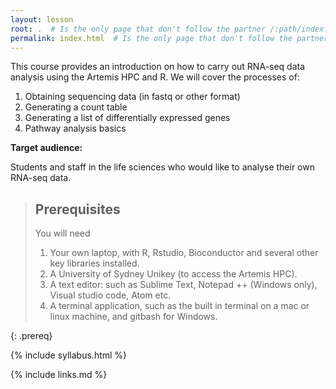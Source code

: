 ```yaml
---
layout: lesson
root: .  # Is the only page that don't follow the partner /:path/index.html
permalink: index.html  # Is the only page that don't follow the partner /:path/index.html
---
```




This course provides an introduction on how to carry out RNA-seq data analysis using the Artemis HPC and R. We will cover the processes of:

1. Obtaining sequencing data (in fastq or other format) 
2. Generating a count table
3. Generating a list of differentially expressed genes 
4. Pathway analysis basics



**Target audience:** 

Students and staff in the life sciences who would like to analyse their own RNA-seq data.


> ## Prerequisites
> 
> You will need
> 1. Your own laptop, with R, Rstudio, Bioconductor and several other key libraries installed.
> 2. A University of Sydney Unikey (to access the Artemis HPC).
> 3. A text editor: such as Sublime Text, Notepad ++ (Windows only), Visual studio code, Atom etc.
> 4. A terminal application, such as the built in terminal on a mac or linux machine, and gitbash for Windows.
>
>
{: .prereq}

{% include syllabus.html %}



{% include links.md %}

